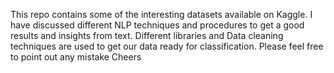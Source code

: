 This repo contains some of the interesting datasets available on Kaggle.
I have discussed different NLP techniques and procedures to get a good results and insights from text.
Different libraries and Data cleaning techniques are used to get our data ready for classification.
Please feel free to point out any mistake
Cheers
